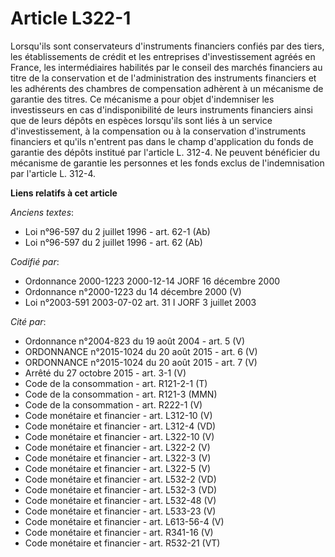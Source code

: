 # Article L322-1

Lorsqu'ils sont conservateurs d'instruments financiers confiés par des tiers, les établissements de crédit et les entreprises
d'investissement agréés en France, les intermédiaires habilités par le conseil des marchés financiers au titre de la
conservation et de l'administration des instruments financiers et les adhérents des chambres de compensation adhèrent à un
mécanisme de garantie des titres. Ce mécanisme a pour objet d'indemniser les investisseurs en cas d'indisponibilité de leurs
instruments financiers ainsi que de leurs dépôts en espèces lorsqu'ils sont liés à un service d'investissement, à la
compensation ou à la conservation d'instruments financiers et qu'ils n'entrent pas dans le champ d'application du fonds de
garantie des dépôts institué par l'article L. 312-4. Ne peuvent bénéficier du mécanisme de garantie les personnes et les
fonds exclus de l'indemnisation par l'article L. 312-4.

**Liens relatifs à cet article**

_Anciens textes_:

  - Loi n°96-597 du 2 juillet 1996 - art. 62-1 (Ab)
  - Loi n°96-597 du 2 juillet 1996 - art. 62 (Ab)

_Codifié par_:

  - Ordonnance 2000-1223 2000-12-14 JORF 16 décembre 2000
  - Ordonnance n°2000-1223 du 14 décembre 2000 (V)
  - Loi n°2003-591 2003-07-02 art. 31 I JORF 3 juillet 2003

_Cité par_:

  - Ordonnance n°2004-823 du 19 août 2004 - art. 5 (V)
  - ORDONNANCE n°2015-1024 du 20 août 2015 - art. 6 (V)
  - ORDONNANCE n°2015-1024 du 20 août 2015 - art. 7 (V)
  - Arrêté du 27 octobre 2015 - art. 3-1 (V)
  - Code de la consommation - art. R121-2-1 (T)
  - Code de la consommation - art. R121-3 (MMN)
  - Code de la consommation - art. R222-1 (V)
  - Code monétaire et financier - art. L312-10 (V)
  - Code monétaire et financier - art. L312-4 (VD)
  - Code monétaire et financier - art. L322-10 (V)
  - Code monétaire et financier - art. L322-2 (V)
  - Code monétaire et financier - art. L322-3 (V)
  - Code monétaire et financier - art. L322-5 (V)
  - Code monétaire et financier - art. L532-2 (VD)
  - Code monétaire et financier - art. L532-3 (VD)
  - Code monétaire et financier - art. L532-48 (V)
  - Code monétaire et financier - art. L533-23 (V)
  - Code monétaire et financier - art. L613-56-4 (V)
  - Code monétaire et financier - art. R341-16 (V)
  - Code monétaire et financier - art. R532-21 (VT)
